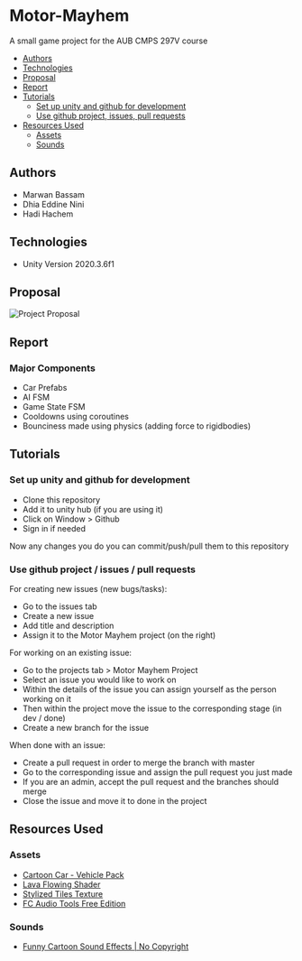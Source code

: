 # Motor-Mayhem
A small game project for the AUB CMPS 297V course

- [Authors](#authors)
- [Technologies](#technologies)
- [Proposal](#proposal)
- [Report](#report)
- [Tutorials](#tutorials)
  * [Set up unity and github for development](#set-up-unity-and-github-for-development)
  * [Use github project, issues, pull requests](#use-github-project--issues--pull-requests)
- [Resources Used](#resources-used)
  * [Assets](#assets)
  * [Sounds](#sounds)

## Authors

- Marwan Bassam
- Dhia Eddine Nini
- Hadi Hachem

## Technologies

- Unity Version 2020.3.6f1

## Proposal
![Project Proposal](/Pictures/proposal-pic.png)

## Report

### Major Components

- Car Prefabs
- AI FSM
- Game State FSM
- Cooldowns using coroutines
- Bounciness made using physics (adding force to rigidbodies)

## Tutorials

### Set up unity and github for development

- Clone this repository
- Add it to unity hub (if you are using it)
- Click on Window > Github
- Sign in if needed

Now any changes you do you can commit/push/pull them to this repository

### Use github project / issues / pull requests

For creating new issues (new bugs/tasks):
- Go to the issues tab
- Create a new issue
- Add title and description
- Assign it to the Motor Mayhem project (on the right)

For working on an existing issue:
- Go to the projects tab > Motor Mayhem Project
- Select an issue you would like to work on
- Within the details of the issue you can assign yourself as the person working on it
- Then within the project move the issue to the corresponding stage (in dev / done)
- Create a new branch for the issue

When done with an issue:
- Create a pull request in order to merge the branch with master
- Go to the corresponding issue and assign the pull request you just made
- If you are an admin, accept the pull request and the branches should merge
- Close the issue and move it to done in the project

## Resources Used

### Assets
- [Cartoon Car - Vehicle Pack](https://assetstore.unity.com/packages/3d/vehicles/cartoon-car-vehicle-pack-180962)
- [Lava Flowing Shader](https://assetstore.unity.com/packages/vfx/shaders/lava-flowing-shader-33635)
- [Stylized Tiles Texture](https://assetstore.unity.com/packages/2d/textures-materials/tiles/stylized-tiles-texture-192876)
- [FC Audio Tools Free Edition](https://assetstore.unity.com/packages/tools/audio/fc-audio-tools-free-edition-68940)

### Sounds
- [Funny Cartoon Sound Effects | No Copyright](https://www.youtube.com/watch?v=VmgKryu4__k&ab_channel=Everything.mp4)
